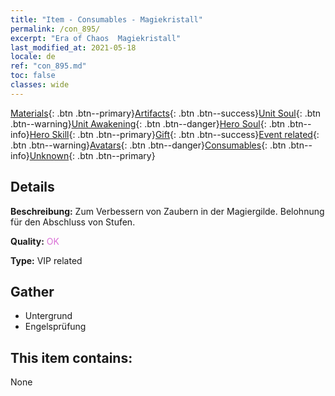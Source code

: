 ```yaml
---
title: "Item - Consumables - Magiekristall"
permalink: /con_895/
excerpt: "Era of Chaos  Magiekristall"
last_modified_at: 2021-05-18
locale: de
ref: "con_895.md"
toc: false
classes: wide
---
```

 [Materials](/ItemsDE/){: .btn .btn--primary}[Artifacts](/ItemsDE/Artifacts/){: .btn .btn--success}[Unit Soul](/ItemsDE/UnitSoul/){: .btn .btn--warning}[Unit Awakening](/ItemsDE/UnitAwakening/){: .btn .btn--danger}[Hero Soul](/ItemsDE/HeroSoul/){: .btn .btn--info}[Hero Skill](/ItemsDE/HeroSkill/){: .btn .btn--primary}[Gift](/ItemsDE/Gift/){: .btn .btn--success}[Event related](/ItemsDE/Events/){: .btn .btn--warning}[Avatars](/ItemsDE/Avatars/){: .btn .btn--danger}[Consumables](/ItemsDE/Consumables/){: .btn .btn--info}[Unknown](/ItemsDE/Unknown/){: .btn .btn--primary}

## Details
 **Beschreibung:** Zum Verbessern von Zaubern in der Magiergilde. Belohnung für den Abschluss von Stufen.

 **Quality:** <span style="color: #DA70D6">OK</span>

 **Type:** VIP related

## Gather

*    Untergrund 
*    Engelsprüfung 

## This item contains:

  None

